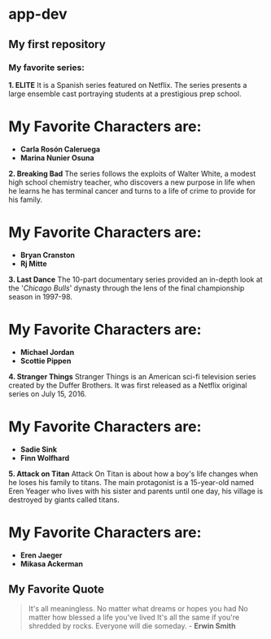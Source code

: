 # app-dev
## My first repository
### My favorite series:

**1. ELITE**
It is a Spanish series featured on Netflix. The series presents a large ensemble cast portraying students at a prestigious prep school.
# My Favorite Characters are:
  -  **Carla Rosón Caleruega**
  -  **Marina Nunier Osuna**
    
**2. Breaking Bad**
The series follows the exploits of Walter White, a modest high school chemistry teacher, who discovers a new purpose in life when he learns he has terminal cancer and turns to a life of crime to provide for his family.
# My Favorite Characters are:
  - **Bryan Cranston**
  - **Rj Mitte**
   
**3. Last Dance**
The 10-part documentary series provided an in-depth look at the '*Chicago Bulls*' dynasty through the lens of the final championship season in 1997-98. 
# My Favorite Characters are:
  - **Michael Jordan**
  - **Scottie Pippen**
        
**4. Stranger Things**
Stranger Things is an American sci-fi television series created by the Duffer Brothers. It was first released as a Netflix original series on July 15, 2016.
# My Favorite Characters are:
  - **Sadie Sink**
  - **Finn Wolfhard**
    
**5. Attack on Titan**
Attack On Titan is about how a boy's life changes when he loses his family to titans. The main protagonist is a 15-year-old named Eren Yeager who lives with his sister and parents until one day, his village is destroyed by giants called titans.
# My Favorite Characters are:
  - **Eren Jaeger**
  - **Mikasa Ackerman**
## My Favorite Quote 
  > It's all meaningless. No matter what dreams or hopes you had No matter how blessed a life you've lived It's all the same if you're shredded by rocks. Everyone will die someday.
                - **Erwin Smith**
    

